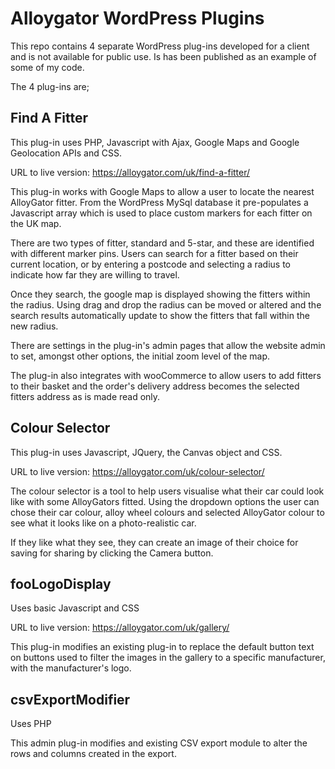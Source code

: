 # Alloygator WordPress Plugins
 
This repo contains 4 separate WordPress plug-ins developed for a client and is not available for public use. Is has been published as an example of some of my code.

The 4 plug-ins are;

## Find A Fitter

This plug-in uses PHP, Javascript with Ajax, Google Maps and Google Geolocation APIs and CSS.

URL to live version: https://alloygator.com/uk/find-a-fitter/

This plug-in works with Google Maps to allow a user to locate the nearest AlloyGator fitter. From the WordPress MySql database it pre-populates a Javascript array which is used to place custom markers for each fitter on the UK map.

There are two types of fitter, standard and 5-star, and these are identified with different marker pins. Users can search for a fitter based on their current location, or by entering a postcode and selecting a radius to indicate how far they are willing to travel.

Once they search, the google map is displayed showing the fitters within the radius. Using drag and drop the radius can be moved or altered and the search results automatically update to show the fitters that fall within the new radius.

There are settings in the plug-in's admin pages that allow the website admin to set, amongst other options, the initial zoom level of the map.

The plug-in also integrates with wooCommerce to allow users to add fitters to their basket and the order's delivery address becomes the selected fitters address as is made read only.

## Colour Selector

This plug-in uses Javascript, JQuery, the Canvas object and CSS.

URL to live version: https://alloygator.com/uk/colour-selector/

The colour selector is a tool to help users visualise what their car could look like with some AlloyGators fitted. Using the dropdown options the user can chose their car colour, alloy wheel colours and selected AlloyGator colour to see what it looks like on a photo-realistic car.

If they like what they see, they can create an image of their choice for saving for sharing by clicking the Camera button.

## fooLogoDisplay

Uses basic Javascript and CSS

URL to live version: https://alloygator.com/uk/gallery/

This plug-in modifies an existing plug-in to replace the default button text on buttons used to filter the images in the gallery to a specific manufacturer, with the manufacturer's logo.

## csvExportModifier

Uses PHP

This admin plug-in modifies and existing CSV export module to alter the rows and columns created in the export.

